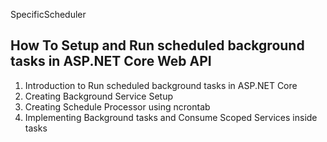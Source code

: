 SpecificScheduler

## How To Setup and Run scheduled background tasks in ASP.NET Core Web API

1. Introduction to Run scheduled background tasks in ASP.NET Core 
2. Creating Background Service Setup 
3. Creating Schedule Processor using ncrontab 
4. Implementing Background tasks and Consume Scoped Services inside tasks 

